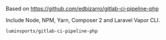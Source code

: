 Based on https://github.com/edbizarro/gitlab-ci-pipeline-php

Include Node, NPM, Yarn, Composer 2 and Laravel Vapor CLI.

`luminsports/gitlab-ci-pipeline-php`

